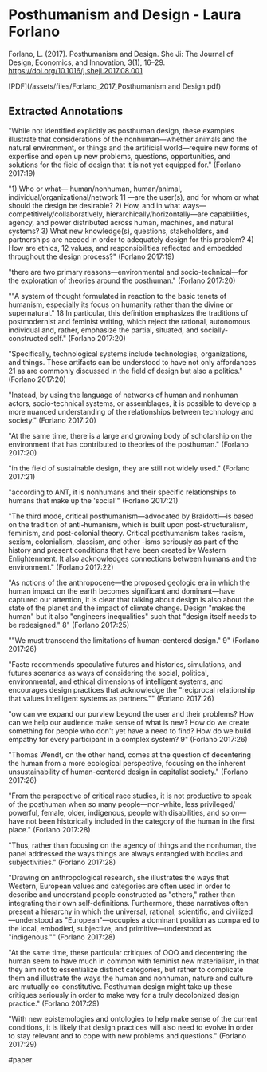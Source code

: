 # Posthumanism and Design - Laura Forlano

Forlano, L. (2017). Posthumanism and Design. She Ji: The Journal of Design, Economics, and Innovation, 3(1), 16–29. https://doi.org/10.1016/j.sheji.2017.08.001

[PDF](/assets/files/Forlano_2017_Posthumanism and Design.pdf)

## Extracted Annotations

"While not identified explicitly as posthuman design, these examples illustrate that considerations of the nonhuman—whether animals and the natural environment, or things and the artificial world—require new forms of expertise and open up new problems, questions, opportunities, and solutions for the field of design that it is not yet equipped for." (Forlano 2017:19)

"1) Who or what— human/nonhuman, human/animal, individual/organizational/network 11 —are the user(s), and for whom or what should the design be desirable? 2) How, and in what ways—competitively/collaboratively, hierarchically/horizontally—are capabilities, agency, and power distributed across human, machines, and natural systems? 3) What new knowledge(s), questions, stakeholders, and partnerships are needed in order to adequately design for this problem? 4) How are ethics, 12 values, and responsibilities reflected and embedded throughout the design process?" (Forlano 2017:19)

"there are two primary reasons—environmental and socio-technical—for the exploration of theories around the posthuman." (Forlano 2017:20)

""A system of thought formulated in reaction to the basic tenets of humanism, especially its focus on humanity rather than the divine or supernatural." 18 In particular, this definition emphasizes the traditions of postmodernist and feminist writing, which reject the rational, autonomous individual and, rather, emphasize the partial, situated, and socially-constructed self." (Forlano 2017:20)

"Specifically, technological systems include technologies, organizations, and things. These artifacts can be understood to have not only affordances 21 as are commonly discussed in the field of design but also a politics." (Forlano 2017:20)

"Instead, by using the language of networks of human and nonhuman actors, socio-technical systems, or assemblages, it is possible to develop a more nuanced understanding of the relationships between technology and society." (Forlano 2017:20)

"At the same time, there is a large and growing body of scholarship on the environment that has contributed to theories of the posthuman." (Forlano 2017:20)

"in the field of sustainable design, they are still not widely used." (Forlano 2017:21)

"according to ANT, it is nonhumans and their specific relationships to humans that make up the 'social'" (Forlano 2017:21)

"The third mode, critical posthumanism—advocated by Braidotti—is based on the tradition of anti-humanism, which is built upon post-structuralism, feminism, and post-colonial theory. Critical posthumanism takes racism, sexism, colonialism, classism, and other -isms seriously as part of the history and present conditions that have been created by Western Enlightenment. It also acknowledges connections between humans and the environment." (Forlano 2017:22)

"As notions of the anthropocene—the proposed geologic era in which the human impact on the earth becomes significant and dominant—have captured our attention, it is clear that talking about design is also about the state of the planet and the impact of climate change. Design "makes the human" but it also "engineers inequalities" such that "design itself needs to be redesigned." 8" (Forlano 2017:25)

""We must transcend the limitations of human-centered design." 9" (Forlano 2017:26)

"Faste recommends speculative futures and histories, simulations, and futures scenarios as ways of considering the social, political, environmental, and ethical dimensions of intelligent systems, and encourages design practices that acknowledge the "reciprocal relationship that values intelligent systems as partners."" (Forlano 2017:26)

"ow can we expand our purview beyond the user and their problems? How can we help our audience make sense of what is new? How do we create something for people who don't yet have a need to find? How do we build empathy for every participant in a complex system? 9" (Forlano 2017:26)

"Thomas Wendt, on the other hand, comes at the question of decentering the human from a more ecological perspective, focusing on the inherent unsustainability of human-centered design in capitalist society." (Forlano 2017:26)

"From the perspective of critical race studies, it is not productive to speak of the posthuman when so many people—non-white, less privileged/ powerful, female, older, indigenous, people with disabilities, and so on—have not been historically included in the category of the human in the first place." (Forlano 2017:28)

"Thus, rather than focusing on the agency of things and the nonhuman, the panel addressed the ways things are always entangled with bodies and subjectivities." (Forlano 2017:28)

"Drawing on anthropological research, she illustrates the ways that Western, European values and categories are often used in order to describe and understand people constructed as "others," rather than integrating their own self-definitions. Furthermore, these narratives often present a hierarchy in which the universal, rational, scientific, and civilized—understood as "European"—occupies a dominant position as compared to the local, embodied, subjective, and primitive—understood as "indigenous."" (Forlano 2017:28)

"At the same time, these particular critiques of OOO and decentering the human seem to have much in common with feminist new materialism, in that they aim not to essentialize distinct categories, but rather to complicate them and illustrate the ways the human and nonhuman, nature and culture are mutually co-constitutive. Posthuman design might take up these critiques seriously in order to make way for a truly decolonized design practice." (Forlano 2017:29)

"With new epistemologies and ontologies to help make sense of the current conditions, it is likely that design practices will also need to evolve in order to stay relevant and to cope with new problems and questions." (Forlano 2017:29)

#paper